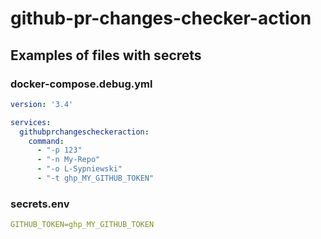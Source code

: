 # github-pr-changes-checker-action

## Examples of files with secrets


### docker-compose.debug.yml
```yaml
version: '3.4'

services:
  githubprchangescheckeraction:
    command:
      - "-p 123"
      - "-n My-Repo"
      - "-o L-Sypniewski"
      - "-t ghp_MY_GITHUB_TOKEN"

```

### secrets.env
```yaml
GITHUB_TOKEN=ghp_MY_GITHUB_TOKEN
```

